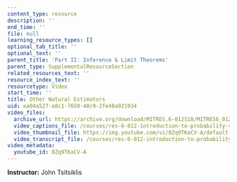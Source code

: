 ```yaml
---
content_type: resource
description: ''
end_time: ''
file: null
learning_resource_types: []
optional_tab_title: ''
optional_text: ''
parent_title: 'Part II: Inference & Limit Theorems'
parent_type: SupplementalResourceSection
related_resources_text: ''
resource_index_text: ''
resourcetype: Video
start_time: ''
title: Other Natural Estimators
uid: ea04a527-a8c1-7650-48c9-2fe48a921934
video_files:
  archive_url: https://archive.org/download/MITRES.6-012S18/MITRES6_012S18_L20-08_300k.mp4
  video_captions_file: /courses/res-6-012-introduction-to-probability-spring-2018/0e9d2e6321e55fe5aafbb5688bb9773c_8Zq9TKaCV-A.vtt
  video_thumbnail_file: https://img.youtube.com/vi/8Zq9TKaCV-A/default.jpg
  video_transcript_file: /courses/res-6-012-introduction-to-probability-spring-2018/6a60e71e22730fdfab54568e5c5a74b6_8Zq9TKaCV-A.pdf
video_metadata:
  youtube_id: 8Zq9TKaCV-A
---
```


**Instructor:** John Tsitsiklis